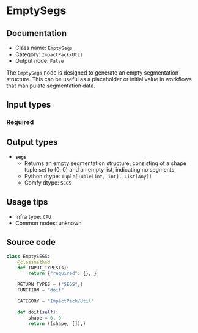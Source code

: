# EmptySegs
## Documentation
- Class name: `EmptySegs`
- Category: `ImpactPack/Util`
- Output node: `False`

The `EmptySegs` node is designed to generate an empty segmentation structure. This can be useful as a placeholder or initial value in workflows that manipulate segmentation data.
## Input types
### Required
## Output types
- **`segs`**
    - Returns an empty segmentation structure, consisting of a shape tuple set to (0, 0) and an empty list, indicating no segments.
    - Python dtype: `Tuple[Tuple[int, int], List[Any]]`
    - Comfy dtype: `SEGS`
## Usage tips
- Infra type: `CPU`
- Common nodes: unknown


## Source code
```python
class EmptySEGS:
    @classmethod
    def INPUT_TYPES(s):
        return {"required": {}, }

    RETURN_TYPES = ("SEGS",)
    FUNCTION = "doit"

    CATEGORY = "ImpactPack/Util"

    def doit(self):
        shape = 0, 0
        return ((shape, []),)

```
